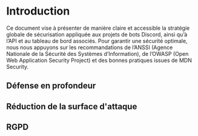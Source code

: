 # Introduction
Ce document vise à présenter de manière claire et accessible la stratégie globale de sécurisation appliquée aux projets de bots Discord, ainsi qu’à l’API et au tableau de bord associés. Pour garantir une sécurité optimale, nous nous appuyons sur les recommandations de l’ANSSI (Agence Nationale de la Sécurité des Systèmes d’Information), de l’OWASP (Open Web Application Security Project) et des bonnes pratiques issues de MDN Security.
## Défense en profondeur


## Réduction de la surface d'attaque

## RGPD